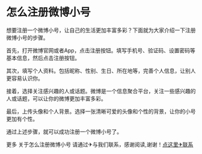 # 怎么注册微博小号

想要注册一个微博小号，让自己的生活更加丰富多彩？下面就为大家介绍一下注册微博小号的步骤。

首先，打开微博官网或者App，点击注册按钮。填写手机号、验证码、设置密码等基本信息，然后点击注册按钮。

其次，填写个人资料。包括昵称、性别、生日、所在地等，完善个人信息，让别人更容易认识你。

接着，选择关注感兴趣的人或话题。微博是一个信息聚合平台，关注一些感兴趣的人或话题，可以让你的微博更加丰富多彩。

最后，上传头像和个人背景。选择一张清晰可爱的头像和个性的背景，让你的小号更加有个性。

通过上述步骤，就可以成功注册一个微博小号了。

更多 关于怎么注册微博小号 请通过✈与我们联系，感谢阅读,谢谢！[点这里✈联系](https://lm.k02.cc)